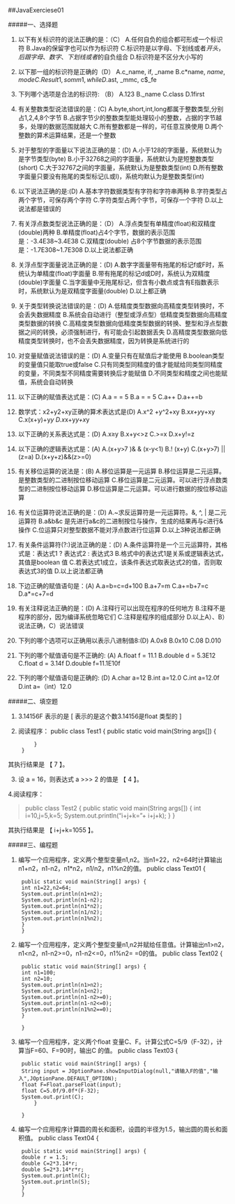 ##JavaExerciese01

#####一、选择题

1. 以下有关标识符的说法正确的是：（C）
	A.任何自负的组合都可形成一个标识符
	B.Java的保留字也可以作为标识符
	C.标识符是以字母、下划线或者$开头，后跟字母、数字、下划线或者$的自负组合
	D.标识符是不区分大小写的
	
2. 以下那一组的标识符是正确的（D）
	A.c_name,  if,  _name
	B.c*name,  $name,  mode
	C.Result1,  somm1,  while
	D.$ast,  _mmc,  c$_fe
	
3. 下列哪个选项是合法的标识符: （B）
	A.123
	B._name
	C.class
	D.1first
	
4. 有关整数类型说法错误的是：(C)
	A.byte,short,int,long都属于整数类型,分别占1,2,4,8个字节
	B.占据字节少的整数类型能处理较小的整数，占据的字节越多，处理的数据范围就越大
	C.所有整数都是一样的，可任意互换使用
	D.两个整数的算术运算结果，还是一个整数
	
5. 对于整型的字面量以下说法正确的是：(D)
	A.小于128的字面量，系统默认为是字节类型(byte)
	B.小于32768之间的字面量，系统默认为是短整数类型(short)
	C.大于32767之间的字面量，系统默认为是整数类型(int)
	D.所有整数字面量只要没有拖尾的类型标记(L或l)，系统均默认为是整数类型(int)
	
6. 以下说法正确的是:(D)
	A.基本字符数据类型有字符和字符串两种
	B.字符类型占两个字节，可保存两个字符
	C.字符类型占两个字节，可保存一个字符
	D.以上说法都是错误的
	
7. 有关浮点数类型说法正确的是：（D）
	A.浮点类型有单精度(float)和双精度(double)两种
	B.单精度(float)占4个字节，数据的表示范围是：-3.4E38~3.4E38
	C.双精度(double) 占8个字节数据的表示范围是：-1.7E308~1.7E308
	D.以上说法都正确
	
8. 关浮点型字面量说法正确的是：(D)
	A.数字字面量带有拖尾的标记f或F时，系统认为单精度(float)字面量
	B.带有拖尾的标记d或D时，系统认为双精度(double)字面量
	C.当字面量中无拖尾标记，但含有小数点或含有E指数表示时，系统默认为是双精度字面量(double)
	D.以上都正确
	
9. 关于类型转换说法错误的是：(D)
	A.低精度类型数据向高精度类型转换时，不会丢失数据精度
	B.系统会自动进行（整型或浮点型）低精度类型数据向高精度类型数据的转换
	C.高精度类型数据向低精度类型数据的转换、整型和浮点型数据之间的转换，必须强制进行，有可能会引起数据丢失
	D.高精度类型数据向低精度类型转换时，也不会丢失数据精度，因为转换是系统进行的
	
10. 对变量赋值说法错误的是：(D)
	A.变量只有在赋值后才能使用
	B.boolean类型的变量值只能取true或false
	C.只有同类型同精度的值才能赋给同类型同精度的变量，不同类型不同精度需要转换后才能赋值
	D.不同类型和精度之间也能赋值，系统会自动转换
	
11. 以下正确的赋值表达式是：(C)
	A.a = = 5
	B.a = = 5
	C.a++
	D.a++=b
	
12. 数学式：x2+y2+xy正确的算术表达式是(D)
	A.x^2 +y^2+xy
	B.x*x+y*y+xy
	C.x(x+y)+y*y
	D.x*x+y*y+x*y
	
13. 以下正确的关系表达式是：(D)
	A.x≥y
	B.x+y<>z
	C.>=x
	D.x+y!=z
	
14. 以下正确的逻辑表达式是：(A)
	A.(x+y>7 )& & (x-y<1)
	B.! (x+y)
	C.(x+y>7) || (z=a)
	D.(x+y+z)&&(z>=0)
	
15. 有关移位运算的说法是：(B)
	A.移位运算是一元运算
	B.移位运算是二元运算。是整数类型的二进制按位移动运算
	C.移位运算是二元运算。可以进行浮点数类型的二进制按位移动运算
	D.移位运算是二元运算。可以进行数据的按位移动运算
	
16. 有关位运算符说法正确的是：(D)
	A.~求反运算符是一元运算符。&, ^, | 是二元运算符
	B.a&b&c 是先进行a&c的二进制按位与操作，生成的结果再与c进行&操作
	C.位运算只对整型数据不能对浮点数进行位运算
	D.以上3种说法都正确
	
17. 有关条件运算符(?:)说法正确的是：(D)
	A.条件运算符是一个三元运算符，其格式是：表达式1 ? 表达式2 : 表达式3
	B.格式中的表达式1是关系或逻辑表达式，其值是boolean 值
	C.若表达式1成立，该条件表达式取表达式2的值，否则取表达式3的值
	D.以上说法都正确
	
18. 下边正确的赋值语句是：(A)
	A.a=b=c=d+100
	B.a+7=m
	C.a+=b+7=c
	D.a*=c+7=d
	
19. 有关注释说法正确的是：(D)
	A.注释行可以出现在程序的任何地方
	B.注释不是程序的部分，因为编译系统忽略它们
	C.注释是程序的组成部分
	D.以上A）、B）说法正确，C）说法错误
	
20. 下列的哪个选项可以正确用以表示八进制值8:(D)
	A.0x8
	B.0x10
	C.08
	D.010
	
21. 下列的哪个赋值语句是不正确的: (A)
	A.float f = 11.1
	B.double d = 5.3E12
	C.float d = 3.14f
	D.double f=11.1E10f
	
22. 下列的哪个赋值语句是正确的: (D)
	A.char a=12
	B.int a=12.0
	C.int a=12.0f
	D.int a=（int）12.0
	
	
#####二、填空题

1.   3.14156F 表示的是 [ 表示的是这个数3.14156是float 类型的  ]

2. 阅读程序：
  		public class Test1
  		{
    		 public static void  main(String args[])
      		{
      	
      		}
  		}
其执行结果是 【  7 】。

3. 设 a = 16，则表达式 a >>> 2 的值是 【 4  】。

4.阅读程序：
>public class Test2
  {
     public static void  main(String args[])
      {
         int i=10,j=5,k=5;
         System.out.println(“i+j+k=”+ i+j+k);
      }
  }

其执行结果是 【 i+j+k=1055  】。

#####三、编程题

1. 编写一个应用程序，定义两个整型变量n1,n2。当n1=22，n2=64时计算输出n1+n2，n1-n2，n1*n2，n1/n2，n1%n2的值。
		public class Text01 {

		public static void main(String[] args) {
		int n1=22,n2=64;
		System.out.println(n1+n2);
		System.out.println(n1-n2);
		System.out.println(n1*n2);
		System.out.println(n1/n2);
		System.out.println(n1%n2);
		}
		}

2. 编写一个应用程序，定义两个整型变量n1,n2并赋给任意值。计算输出n1>n2，n1<n2，n1-n2>=0，n1-n2<=0，n1%n2= =0的值。
		public class Text02 {

		public static void main(String[] args) {
		int n1=100;
		int n2=10;
	    System.out.println(n1>n2);
	    System.out.println(n1<n2);
	    System.out.println(n1-n2>=0);
	    System.out.println(n1-n2<=0);
	    System.out.println(n1%n2==0);
		}

		}
		
3. 编写一个应用程序，定义两个float 变量C、F。计算公式C=5/9（F-32），计算当F=60、F=90时，输出C 的值。
		public class Text03 {

		public static void main(String[] args) {
		String input = JOptionPane.showInputDialog(null,"请输入F的值","输入",JOptionPane.DEFAULT_OPTION);
		float F=Float.parseFloat(input);
		float C=5.0f/9.0f*(F-32);
		System.out.print(C);
			}

		}
		
4. 编写一个应用程序计算圆的周长和面积，设圆的半径为1.5，输出圆的周长和面积值。
		public class Text04 {

		public static void main(String[] args) {
		double r = 1.5;
		double C=2*3.14*r;
		double S=2*3.14*r*r;
		System.out.println(C);
		System.out.println(S);
		}
		}